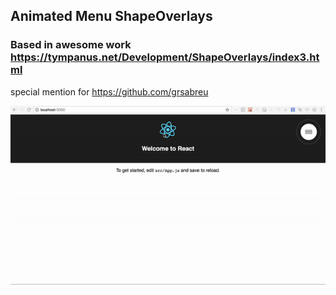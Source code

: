 ## Animated Menu ShapeOverlays
### Based in awesome work https://tympanus.net/Development/ShapeOverlays/index3.html

special mention for https://github.com/grsabreu

![Slider](/asset/slide.gif)
